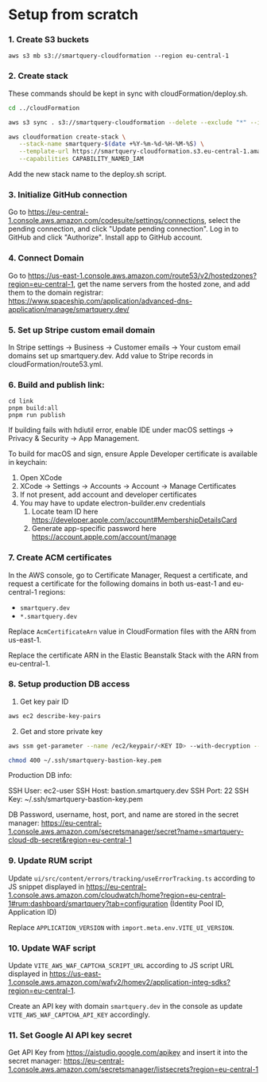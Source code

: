 # Setup from scratch

### 1. Create S3 buckets

```
aws s3 mb s3://smartquery-cloudformation --region eu-central-1
```

### 2. Create stack

These commands should be kept in sync with cloudFormation/deploy.sh.

```sh
cd ../cloudFormation

aws s3 sync . s3://smartquery-cloudformation --delete --exclude "*" --include "*.yml"

aws cloudformation create-stack \
   --stack-name smartquery-$(date +%Y-%m-%d-%H-%M-%S) \
   --template-url https://smartquery-cloudformation.s3.eu-central-1.amazonaws.com/main.yml \
   --capabilities CAPABILITY_NAMED_IAM
```

Add the new stack name to the deploy.sh script.

### 3. Initialize GitHub connection

Go to https://eu-central-1.console.aws.amazon.com/codesuite/settings/connections, select the pending connection, and click "Update pending connection". Log in to GitHub and click "Authorize". Install app to GitHub account.

### 4. Connect Domain

Go to https://us-east-1.console.aws.amazon.com/route53/v2/hostedzones?region=eu-central-1, get the name servers from the hosted zone, and add them to the domain registrar: https://www.spaceship.com/application/advanced-dns-application/manage/smartquery.dev/

### 5. Set up Stripe custom email domain

In Stripe settings -> Business -> Customer emails -> Your custom email domains set up smartquery.dev. Add value to Stripe records in cloudFormation/route53.yml.

### 6. Build and publish link:

```
cd link
pnpm build:all
pnpm run publish
```

If building fails with hdiutil error, enable IDE under macOS settings -> Privacy & Security -> App Management.

To build for macOS and sign, ensure Apple Developer certificate is available in keychain:

1. Open XCode
2. XCode -> Settings -> Accounts -> Account -> Manage Certificates
3. If not present, add account and developer certificates
4. You may have to update electron-builder.env credentials
   1. Locate team ID here https://developer.apple.com/account#MembershipDetailsCard
   2. Generate app-specific password here https://account.apple.com/account/manage

### 7. Create ACM certificates

In the AWS console, go to Certificate Manager, Request a certificate, and request a certificate for the following domains in both us-east-1 and eu-central-1 regions:

- `smartquery.dev`
- `*.smartquery.dev`

Replace `AcmCertificateArn` value in CloudFormation files with the ARN from us-east-1.

Replace the certificate ARN in the Elastic Beanstalk Stack with the ARN from eu-central-1.

### 8. Setup production DB access

1. Get key pair ID

```sh
aws ec2 describe-key-pairs
```

2. Get and store private key

```sh
aws ssm get-parameter --name /ec2/keypair/<KEY ID> --with-decryption --query Parameter.Value --output text > ~/.ssh/smartquery-bastion-key.pem

chmod 400 ~/.ssh/smartquery-bastion-key.pem
```

Production DB info:

SSH User: ec2-user
SSH Host: bastion.smartquery.dev
SSH Port: 22
SSH Key: ~/.ssh/smartquery-bastion-key.pem

DB Password, username, host, port, and name are stored in the secret manager:
https://eu-central-1.console.aws.amazon.com/secretsmanager/secret?name=smartquery-cloud-db-secret&region=eu-central-1

### 9. Update RUM script

Update `ui/src/content/errors/tracking/useErrorTracking.ts` according to JS snippet displayed in https://eu-central-1.console.aws.amazon.com/cloudwatch/home?region=eu-central-1#rum:dashboard/smartquery?tab=configuration (Identity Pool ID, Application ID)

Replace `APPLICATION_VERSION` with `import.meta.env.VITE_UI_VERSION`.

### 10. Update WAF script

Update `VITE_AWS_WAF_CAPTCHA_SCRIPT_URL` according to JS script URL displayed in https://us-east-1.console.aws.amazon.com/wafv2/homev2/application-integ-sdks?region=eu-central-1.

Create an API key with domain `smartquery.dev` in the console as update `VITE_AWS_WAF_CAPTCHA_API_KEY` accordingly.

### 11. Set Google AI API key secret

Get API Key from https://aistudio.google.com/apikey and insert it into the secret manager:
https://eu-central-1.console.aws.amazon.com/secretsmanager/listsecrets?region=eu-central-1
